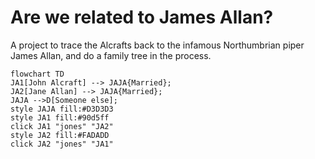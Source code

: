 # Are we related to James Allan?

A project to trace the Alcrafts back to the infamous Northumbrian piper James Allan, and do a family tree in the process.


``` mermaid
flowchart TD  
JA1[John Alcraft] --> JAJA{Married};
JA2[Jane Allan] --> JAJA{Married};  
JAJA -->D[Someone else];  
style JAJA fill:#D3D3D3
style JA1 fill:#90d5ff
click JA1 "jones" "JA2"
style JA2 fill:#FADADD
click JA2 "jones" "JA1"


```
